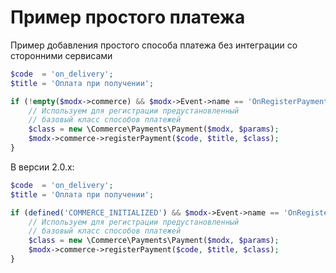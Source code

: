 # Пример простого платежа

Пример добавления простого способа платежа без интеграции со сторонними сервисами

```php
$code  = 'on_delivery';
$title = 'Оплата при получении';

if (!empty($modx->commerce) && $modx->Event->name == 'OnRegisterPayments') {
    // Используем для регистрации предустановленный
    // базовый класс способов платежей
    $class = new \Commerce\Payments\Payment($modx, $params);
    $modx->commerce->registerPayment($code, $title, $class);
}
```

В версии 2.0.x:

```php
$code  = 'on_delivery';
$title = 'Оплата при получении';

if (defined('COMMERCE_INITIALIZED') && $modx->Event->name == 'OnRegisterPayments') {
    // Используем для регистрации предустановленный
    // базовый класс способов платежей
    $class = new \Commerce\Payments\Payment($modx, $params);
    $modx->commerce->registerPayment($code, $title, $class);
}
```
